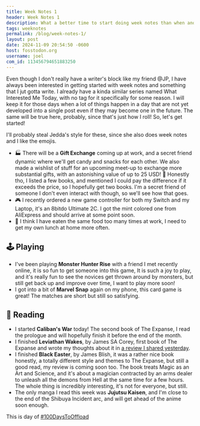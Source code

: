 ```yaml
---
title: Week Notes 1
header: Week Notes 1
description: What a better time to start doing week notes than when another friend starts at the same time! Now I don't have to remember which week number is next!
tags: weeknotes
permalink: /blog/week-notes-1/
layout: post
date: 2024-11-09 20:54:50 -0600
host: fosstodon.org
username: joel
com_id: 113456794651883250
---
```


Even though I don't really have a writer's block like my friend @JP, I have always been interested in getting started with week notes and something that I jut gotta write. I already have a kinda similar series named What Interested Me Today, with no tag for it specifically for some reason. I will keep it for those days when a lot of things happen in a day that are not yet developed into a single post even if they may become one in the future. The same will be true here, probably, since that's just how I roll! So, let's get started!

I'll probably steal Jedda's style for these, since she also does week notes and I like the emojis.

- 🏭 There will be a __Gift Exchange__ coming up at work, and a secret friend dynamic where we'll get candy and snacks for each other. We also made a wishlist of stuff for an upcoming meet-up to exchange more substantial gifts, with an astonishing value of up to 25 USD! 🎉 Honestly tho, I listed a few books, and mentioned I could pay the difference if it exceeds the price, so I hopefully get two books. I'm a secret friend of someone I don't even interact with though, so we'll see how that goes.
- 🎮 I recently ordered a new game controller for both my Switch and my Laptop, it's an 8bitdo Ultimate 2C. I got the mint colored one from AliExpress and should arrive at some point soon.
- 🥪 I think I have eaten the same food too many times at work, I need to get my own lunch at home more often.

## 🕹 Playing 
- I've been playing __Monster Hunter Rise__ with a friend I met recently online, it is so fun to get someone into this game, It is such a joy to play, and it's really fun to see the novices get thrown around by monsters, but still get back up and improve over time, I want to play more soon!
- I got into a bit of __Marvel Snap__ again on my phone, this card game is great! The matches are short but still so satisfying.

## 📖 Reading

- I started __Caliban's War__ today! The second book of The Expanse, I read the prologue and will hopefully finish it before the end of the month.
- I finished __Leviathan Wakes__, by James SA Corey, first book of The Expanse and wrote my thoughts about it in [a review I shared yesterday](/blog/2024-11-08-leviathan-wakes/). 
- I finished __Black Easter__, by James Blish, it was a rather nice book honestly, a totally different style and themes to The Expanse, but still a good read, my review is coming soon too. The book treats Magic as an Art and Science, and it's about a magician contracted by an arms dealer to unleash all the demons from Hell at the same time for a few hours. The whole thing is incredibly interesting, it's not for everyone, but still.
- The only manga I read this week was __Jujutsu Kaisen__, and I'm close to the end of the Shibuya Incident arc, and will get ahead of the anime soon enough.









This is day of [#100DaysToOffload](https://100daystooffload.com)

